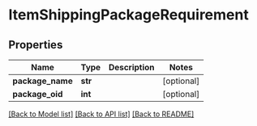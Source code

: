 # ItemShippingPackageRequirement

## Properties
Name | Type | Description | Notes
------------ | ------------- | ------------- | -------------
**package_name** | **str** |  | [optional] 
**package_oid** | **int** |  | [optional] 

[[Back to Model list]](../README.md#documentation-for-models) [[Back to API list]](../README.md#documentation-for-api-endpoints) [[Back to README]](../README.md)


